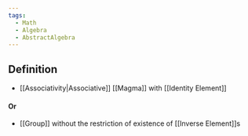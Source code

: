 ```yaml
---
tags:
  - Math
  - Algebra
  - AbstractAlgebra
---
```

## Definition
- [[Associativity|Associative]] [[Magma]] with [[Identity Element]]
#### Or
- [[Group]] without the restriction of existence of [[Inverse Element]]s 